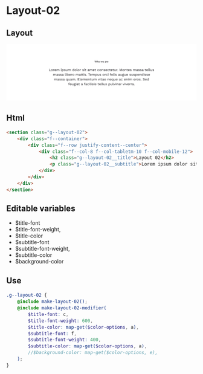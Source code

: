# Layout-02

## Layout

![alt text][layout-02]

[layout-02]: /src/img/global-components/layout/layout-02.png

## Html

```html
<section class="g--layout-02">
    <div class="f--container">
        <div class="f--row justify-content--center">
            <div class="f--col-8 f--col-tabletm-10 f--col-mobile-12">
                <h2 class="g--layout-02__title">Layout 02</h2>
                <p class="g--layout-02__subtitle">Lorem ipsum dolor sit amet consectetur. Montes massa tellus massa libero mattis. Tempus orci felis augue suspendisse massa quam. Elementum vitae neque ac enim eros. Sed feugiat a facilisis tellus pulvinar viverra.</p>
            </div>
        </div>
    </div>
</section>
```

## Editable variables

- $title-font
- $title-font-weight,
- $title-color
- $subtitle-font
- $subtitle-font-weight,
- $subtitle-color
- $background-color

## Use

```scss
.g--layout-02 {
    @include make-layout-02();
    @include make-layout-02-modifier(
        $title-font: c,
        $title-font-weight: 600,
        $title-color: map-get($color-options, a),
        $subtitle-font: f,
        $subtitle-font-weight: 400,
        $subtitle-color: map-get($color-options, a),
        //$background-color: map-get($color-options, e),
    );
}

```

